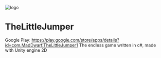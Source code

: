 ![logo](https://image.ibb.co/cNhNuQ/TLJ.png)

# TheLittleJumper
Google Play: https://play.google.com/store/apps/details?id=com.MadDwarf.TheLittleJumper1
The endless game written in c#, made with Unity engine 2D
